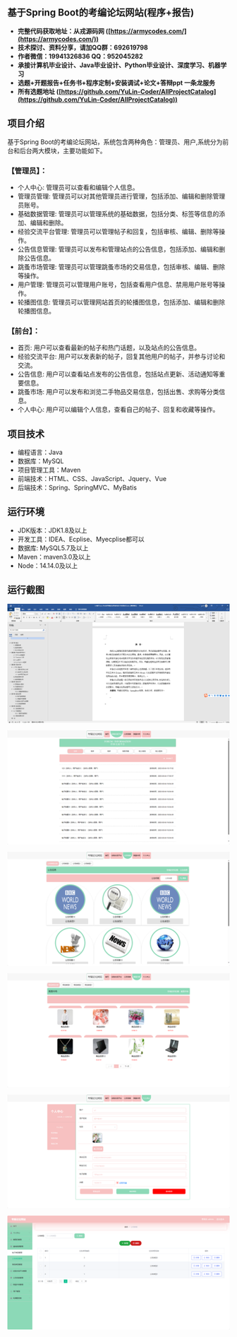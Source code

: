 ## 基于Spring Boot的考编论坛网站(程序+报告)

- <b>完整代码获取地址：从戎源码网 ([https://armycodes.com/](https://armycodes.com/))</b>
- <b>技术探讨、资料分享，请加QQ群：692619798</b> 
- <b>作者微信：19941326836  QQ：952045282</b> 
- <b>承接计算机毕业设计、Java毕业设计、Python毕业设计、深度学习、机器学习</b>
- <b>选题+开题报告+任务书+程序定制+安装调试+论文+答辩ppt 一条龙服务</b>
- <b>所有选题地址 ([https://github.com/YuLin-Coder/AllProjectCatalog](https://github.com/YuLin-Coder/AllProjectCatalog)) </b>

## 项目介绍
基于Spring Boot的考编论坛网站，系统包含两种角色：管理员、用户,系统分为前台和后台两大模块，主要功能如下。

### 【管理员】：
- 个人中心: 管理员可以查看和编辑个人信息。
- 管理员管理: 管理员可以对其他管理员进行管理，包括添加、编辑和删除管理员账号。
- 基础数据管理: 管理员可以管理系统的基础数据，包括分类、标签等信息的添加、编辑和删除。
- 经验交流平台管理: 管理员可以管理帖子和回复，包括审核、编辑、删除等操作。
- 公告信息管理: 管理员可以发布和管理站点的公告信息，包括添加、编辑和删除公告信息。
- 跳蚤市场管理: 管理员可以管理跳蚤市场的交易信息，包括审核、编辑、删除等操作。
- 用户管理: 管理员可以管理用户账号，包括查看用户信息、禁用用户账号等操作。
- 轮播图信息: 管理员可以管理网站首页的轮播图信息，包括添加、编辑和删除轮播图信息。

### 【前台】：
- 首页: 用户可以查看最新的帖子和热门话题，以及站点的公告信息。
- 经验交流平台: 用户可以发表新的帖子，回复其他用户的帖子，并参与讨论和交流。
- 公告信息: 用户可以查看站点发布的公告信息，包括站点更新、活动通知等重要信息。
- 跳蚤市场: 用户可以发布和浏览二手物品交易信息，包括出售、求购等分类信息。
- 个人中心: 用户可以编辑个人信息，查看自己的帖子、回复和收藏等操作。

## 项目技术
- 编程语言：Java
- 数据库：MySQL
- 项目管理工具：Maven
- 前端技术：HTML、CSS、JavaScript、Jquery、Vue
- 后端技术：Spring、SpringMVC、MyBatis

## 运行环境
- JDK版本：JDK1.8及以上
- 开发工具：IDEA、Ecplise、Myecplise都可以
- 数据库: MySQL5.7及以上
- Maven：maven3.0及以上
- Node：14.14.0及以上

## 运行截图
![](screenshot/1.png)

![](screenshot/2.png)

![](screenshot/3.png)

![](screenshot/4.png)

![](screenshot/5.png)

![](screenshot/6.png)

